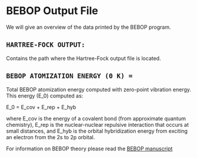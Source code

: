 # BEBOP Output File
We will give an overview of the data printed by the BEBOP program.

## ```HARTREE-FOCK OUTPUT:```
Contains the path where the Hartree-Fock output file is located. 

## ```BEBOP ATOMIZATION ENERGY (0 K) = ```
Total BEBOP atomization energy computed with zero-point vibration energy. 
This energy (E_0) computed as:

E_0 = E_cov + E_rep + E_hyb

where E_cov is the energy of a covalent bond (from approximate quantum chemistry),
E_rep is the nuclear-nuclear repulsive interaction that occurs at small distances,
and E_hyb is the orbital hybridization energy from exciting an electron from the 2s
to 2p orbital.

For information on BEBOP theory please read the [BEBOP manuscript](https://chemrxiv.org/engage/chemrxiv/article-details/624dff79855ee54b39e40518)
